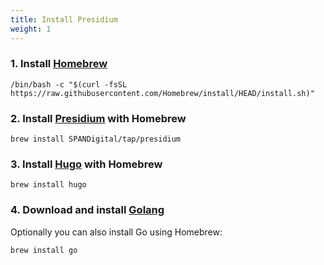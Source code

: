 ```yaml
---
title: Install Presidium
weight: 1
---
```


### 1. Install [Homebrew](https://brew.sh/)

```
/bin/bash -c "$(curl -fsSL https://raw.githubusercontent.com/Homebrew/install/HEAD/install.sh)"
```

### 2. Install [Presidium](https://github.com/SPANDigital/presidium) with Homebrew

```
brew install SPANDigital/tap/presidium
```

### 3. Install [Hugo](https://gohugo.io/getting-started/installing/) with Homebrew
```
brew install hugo
```

### 4. Download and install [Golang](https://go.dev/dl/)
Optionally you can also install Go using Homebrew:
```
brew install go
```
